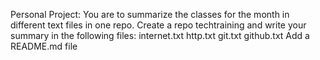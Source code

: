 Personal Project:
You are to summarize the classes for the month in different text files in one repo. Create a repo techtraining and write your summary in the following files:
internet.txt
http.txt
git.txt
github.txt
Add a README.md file
